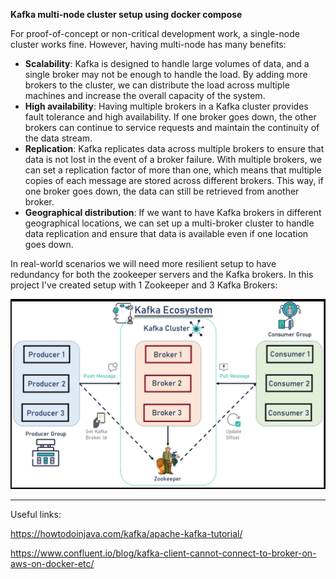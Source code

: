 **Kafka multi-node cluster setup using docker compose**

For proof-of-concept or non-critical development work, a single-node cluster works fine. However, having multi-node has many benefits:

* **Scalability**: Kafka is designed to handle large volumes of data, and a single broker may not be enough to handle the load. By adding more brokers to the cluster, we can distribute the load across multiple machines and increase the overall capacity of the system.
* **High availability**: Having multiple brokers in a Kafka cluster provides fault tolerance and high availability. If one broker goes down, the other brokers can continue to service requests and maintain the continuity of the data stream.
* **Replication**: Kafka replicates data across multiple brokers to ensure that data is not lost in the event of a broker failure. With multiple brokers, we can set a replication factor of more than one, which means that multiple copies of each message are stored across different brokers. This way, if one broker goes down, the data can still be retrieved from another broker.
* **Geographical distribution**: If we want to have Kafka brokers in different geographical locations, we can set up a multi-broker cluster to handle data replication and ensure that data is available even if one location goes down.

In real-world scenarios we will need more resilient setup to have redundancy for both the zookeeper servers and the Kafka brokers. 
In this project I've created setup with 1 Zookeeper and 3 Kafka Brokers:

![The topology of cluster](https://github.com/IhorHorchakov/kafka-multi-node-cluster/blob/main/img/kafka-cluster.png?raw=true)

-----
Useful links:

https://howtodoinjava.com/kafka/apache-kafka-tutorial/

https://www.confluent.io/blog/kafka-client-cannot-connect-to-broker-on-aws-on-docker-etc/